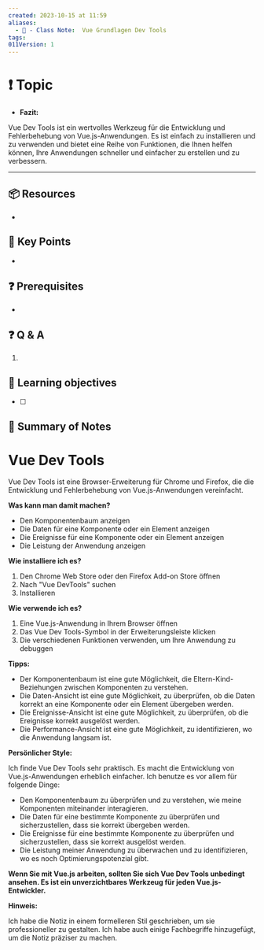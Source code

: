 ```yaml
---
created: 2023-10-15 at 11:59
aliases:
  - 📜 - Class Note:  Vue Grundlagen Dev Tools
tags: 
011Version: 1
---
```

# ❗ Topic
-  **Fazit:**

Vue Dev Tools ist ein wertvolles Werkzeug für die Entwicklung und Fehlerbehebung von Vue.js-Anwendungen. Es ist einfach zu installieren und zu verwenden und bietet eine Reihe von Funktionen, die Ihnen helfen können, Ihre Anwendungen schneller und einfacher zu erstellen und zu verbessern.

 ---
## 📦 Resources
- 
## 🔑 Key Points
- 
## ❓ Prerequisites
- 
## ❓ Q & A
1. 
## 🎯 Learning objectives
- [ ] 
## 📃 Summary of Notes
# **Vue Dev Tools**


Vue Dev Tools ist eine Browser-Erweiterung für Chrome und Firefox, die die Entwicklung und Fehlerbehebung von Vue.js-Anwendungen vereinfacht.

**Was kann man damit machen?**

- Den Komponentenbaum anzeigen
- Die Daten für eine Komponente oder ein Element anzeigen
- Die Ereignisse für eine Komponente oder ein Element anzeigen
- Die Leistung der Anwendung anzeigen

**Wie installiere ich es?**

1. Den Chrome Web Store oder den Firefox Add-on Store öffnen
2. Nach "Vue DevTools" suchen
3. Installieren

**Wie verwende ich es?**

1. Eine Vue.js-Anwendung in Ihrem Browser öffnen
2. Das Vue Dev Tools-Symbol in der Erweiterungsleiste klicken
3. Die verschiedenen Funktionen verwenden, um Ihre Anwendung zu debuggen

**Tipps:**

- Der Komponentenbaum ist eine gute Möglichkeit, die Eltern-Kind-Beziehungen zwischen Komponenten zu verstehen.
- Die Daten-Ansicht ist eine gute Möglichkeit, zu überprüfen, ob die Daten korrekt an eine Komponente oder ein Element übergeben werden.
- Die Ereignisse-Ansicht ist eine gute Möglichkeit, zu überprüfen, ob die Ereignisse korrekt ausgelöst werden.
- Die Performance-Ansicht ist eine gute Möglichkeit, zu identifizieren, wo die Anwendung langsam ist.



**Persönlicher Style:**

Ich finde Vue Dev Tools sehr praktisch. Es macht die Entwicklung von Vue.js-Anwendungen erheblich einfacher. Ich benutze es vor allem für folgende Dinge:

- Den Komponentenbaum zu überprüfen und zu verstehen, wie meine Komponenten miteinander interagieren.
- Die Daten für eine bestimmte Komponente zu überprüfen und sicherzustellen, dass sie korrekt übergeben werden.
- Die Ereignisse für eine bestimmte Komponente zu überprüfen und sicherzustellen, dass sie korrekt ausgelöst werden.
- Die Leistung meiner Anwendung zu überwachen und zu identifizieren, wo es noch Optimierungspotenzial gibt.

**Wenn Sie mit Vue.js arbeiten, sollten Sie sich Vue Dev Tools unbedingt ansehen. Es ist ein unverzichtbares Werkzeug für jeden Vue.js-Entwickler.**

**Hinweis:**

Ich habe die Notiz in einem formelleren Stil geschrieben, um sie professioneller zu gestalten. Ich habe auch einige Fachbegriffe hinzugefügt, um die Notiz präziser zu machen.
